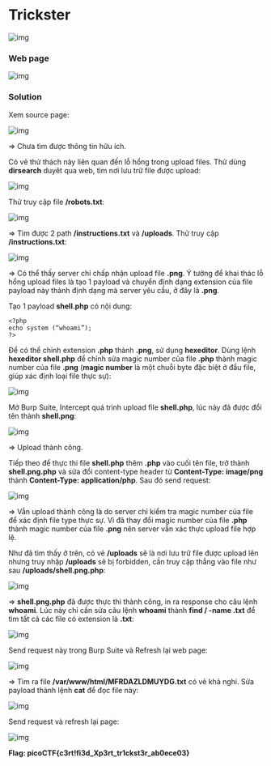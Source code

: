 # Trickster
![img](https://github.com/DucThinh47/PicoCTF_Writeups/blob/main/Web_Exploitation/images/image163.png?raw=true)

### Web page
![img](https://github.com/DucThinh47/PicoCTF_Writeups/blob/main/Web_Exploitation/images/image164.png?raw=true)

### Solution

Xem source page: 

![img](https://github.com/DucThinh47/PicoCTF_Writeups/blob/main/Web_Exploitation/images/image165.png?raw=true)

=> Chưa tìm được thông tin hữu ích.

Có vẻ thử thách này liên quan đến lỗ hổng trong upload files. Thử dùng **dirsearch** duyêt qua web, tìm nơi lưu trữ file được upload: 

![img](https://github.com/DucThinh47/PicoCTF_Writeups/blob/main/Web_Exploitation/images/image166.png?raw=true)

Thử truy cập file **/robots.txt**:

![img](https://github.com/DucThinh47/PicoCTF_Writeups/blob/main/Web_Exploitation/images/image167.png?raw=true)

=> Tìm được 2 path **/instructions.txt** và **/uploads**. Thử truy cập **/instructions.txt**:

![img](https://github.com/DucThinh47/PicoCTF_Writeups/blob/main/Web_Exploitation/images/image168.png?raw=true)

=> Có thể thấy server chỉ chấp nhận upload file **.png**. Ý tưởng để khai thác lỗ hổng upload files là tạo 1 payload và chuyển định dạng extension của file payload này thành định dạng mà server yêu cầu, ở đây là **.png**. 

Tạo 1 payload **shell.php** có nội dung: 

    <?php
    echo system (“whoami”);
    ?>

Để có thể chỉnh extension **.php** thành **.png**, sử dụng **hexeditor**. Dùng lệnh **hexeditor shell.php** để chỉnh sửa magic number của file **.php** thành magic number của file **.png** (**magic number** là một chuỗi byte đặc biệt ở đầu file, giúp xác định loại file thực sự): 

![img](https://github.com/DucThinh47/PicoCTF_Writeups/blob/main/Web_Exploitation/images/image169.png?raw=true)

Mở Burp Suite, Intercept quá trình upload file **shell.php**, lúc này đã được đổi tên thành **shell.png**:

![img](https://github.com/DucThinh47/PicoCTF_Writeups/blob/main/Web_Exploitation/images/image170.png?raw=true)

=> Upload thành công.

Tiếp theo để thực thi file **shell.php** thêm **.php** vào cuối tên file, trở thành **shell.png.php** và sửa đổi content-type header từ **Content-Type: image/png** thành **Content-Type: application/php**. Sau đó send request: 

![img](https://github.com/DucThinh47/PicoCTF_Writeups/blob/main/Web_Exploitation/images/image171.png?raw=true)

=> Vẫn upload thành công là do server chỉ kiểm tra magic number của file để xác định file type thực sự. Vì đã thay đổi magic number của file **.php** thành magic number của file **.png** nên server vẫn xác thực upload file hợp lệ.

Như đã tìm thấy ở trên, có vẻ **/uploads** sẽ là nơi lưu trữ file được upload lên nhưng truy nhập **/uploads** sẽ bị forbidden, cần truy cập thẳng vào file như sau **/uploads/shell.png.php**:

![img](https://github.com/DucThinh47/PicoCTF_Writeups/blob/main/Web_Exploitation/images/image172.png?raw=true)


=> **shell.png.php** đã được thực thi thành công, in ra response cho câu lệnh **whoami**. Lúc này chỉ cần sửa câu lệnh **whoami** thành **find / -name .txt** để tìm tất cả các file có extension là **.txt**:

![img](https://github.com/DucThinh47/PicoCTF_Writeups/blob/main/Web_Exploitation/images/image173.png?raw=true)

Send request này trong Burp Suite và Refresh lại web page:

![img](https://github.com/DucThinh47/PicoCTF_Writeups/blob/main/Web_Exploitation/images/image174.png?raw=true)

=> Tìm ra file **/var/www/html/MFRDAZLDMUYDG.txt** có vẻ khả nghi. Sửa payload thành lệnh **cat** để đọc file này:

![img](https://github.com/DucThinh47/PicoCTF_Writeups/blob/main/Web_Exploitation/images/image175.png?raw=true)

Send request và refresh lại page:

![img](https://github.com/DucThinh47/PicoCTF_Writeups/blob/main/Web_Exploitation/images/image176.png?raw=true)

**Flag: picoCTF{c3rt!fi3d_Xp3rt_tr1ckst3r_ab0ece03}**



